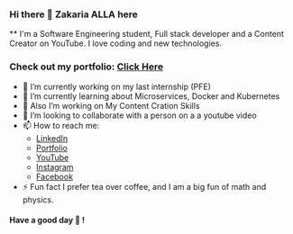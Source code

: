 ### Hi there 👋 Zakaria ALLA here

** I'm a Software Engineering student, Full stack developer and a Content Creator on YouTube. I love coding and new technologies.

### Check out my portfolio: [Click Here](https://zakariaalla.me/)

- 🔭 I’m currently working on my last internship (PFE)
- 🌱 I’m currently learning about Microservices, Docker and Kubernetes
- 👯 Also I’m  working on My Content Cration Skills
- 🤔  I’m looking to collaborate with a person on a a youtube video
- 📫 How to reach me:
  -  [LinkedIn](https://linkedin.com/in/zakaria-alla/)
  -  [Portfolio](https://zakariaalla.me/)
  -  [YouTube](https://www.youtube.com/zakariaalla)
  -  [Instagram](https://www.instagram.com/za_zakariaalla/)
  -  [Facebook](https://www.facebook.com/zaki.alla.9)
- ⚡ Fun fact I prefer tea over coffee, and I am a big fun of math and physics.

#### Have a good day 👋 !

